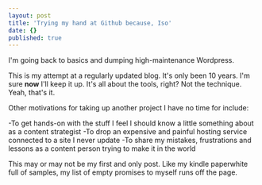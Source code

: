 ```yaml
---
layout: post
title: 'Trying my hand at Github because, Iso'
date: {}
published: true
---
```


I'm going back to basics and dumping high-maintenance Wordpress.

This is my attempt at a regularly updated blog. It's only been 10 years. I'm sure __now__ I'll keep it up. It's all about the tools, right? Not the technique. Yeah, that's it.

Other motivations for taking up another project I have no time for include: 

-To get hands-on with the stuff I feel I should know a little something about as a content strategist
-To drop an expensive and painful hosting service connected to a site I never update
-To share my mistakes, frustrations and lessons as a content person trying to make it in the world

This may or may not be my first and only post. Like my kindle paperwhite full of samples, my list of empty promises to myself runs off the page. 



